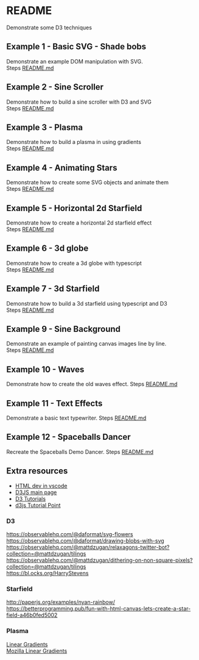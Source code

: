 # README
Demonstrate some D3 techniques 
## Example 1 - Basic SVG - Shade bobs
Demonstrate an example DOM manipulation with SVG.  
Steps [README.md](./01_basic_svg/README.md)  

## Example 2 - Sine Scroller
Demonstrate how to build a sine scroller with D3 and SVG  
Steps [README.md](./02_svg_sinetext/README.md)  

## Example 3 - Plasma
Demonstrate how to build a plasma in using gradients  
Steps [README.md](./03_plasma/README.md)  

## Example 4 - Animating Stars
Demonstrate how to create some SVG objects and animate them   
Steps [README.md](./04_animating_stars/README.md)  

## Example 5 - Horizontal 2d Starfield
Demonstrate how to create a horizontal 2d starfield effect   
Steps [README.md](./05_2d_starfield/README.md)  

## Example 6 - 3d globe
Demonstrate how to create a 3d globe with typescript   
Steps [README.md](./06_3d_globe/README.md)  

## Example 7 - 3d Starfield
Demonstrate how to build a 3d starfield using typescript and D3  
Steps [README.md](./09_sine_logo/README.md)  

## Example 9 - Sine Background
Demonstrate an example of painting canvas images line by line.  
Steps [README.md](./09_sine_logo/README.md)  

## Example 10 - Waves
Demonstrate how to create the old waves effect.
Steps [README.md](./10_waves/README.md)  

## Example 11 - Text Effects 
Demonstrate a basic text typewriter.
Steps [README.md](./11_text_effects/README.md)  

## Example 12 - Spaceballs Dancer
Recreate the Spaceballs Demo Dancer.
Steps [README.md](./12_spaceballs/README.md)  

## Extra resources
* [HTML dev in vscode](https://code.visualstudio.com/docs/languages/html)
* [D3JS main page](https://d3js.org/)
* [D3 Tutorials](https://github.com/d3/d3/wiki/Tutorials)
* [d3js Tutorial Point](https://www.tutorialspoint.com/d3js/d3js_introduction.htm)

### D3
https://observablehq.com/@daformat/svg-flowers  
https://observablehq.com/@daformat/drawing-blobs-with-svg  
https://observablehq.com/@mattdzugan/relaxagons-twitter-bot?collection=@mattdzugan/tilings  
https://observablehq.com/@mattdzugan/dithering-on-non-square-pixels?collection=@mattdzugan/tilings  
https://bl.ocks.org/HarryStevens

### Starfield
http://paperjs.org/examples/nyan-rainbow/
https://betterprogramming.pub/fun-with-html-canvas-lets-create-a-star-field-a46b0fed5002
### Plasma
[Linear Gradients](https://bl.ocks.org/HarryStevens/7e733ac8ae4e8076c30c7b86cadcd346)  
[Mozilla Linear Gradients](https://developer.mozilla.org/en-US/docs/Web/CSS/linear-gradient)

